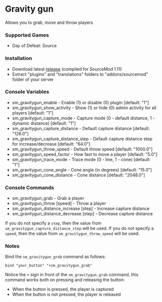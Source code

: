 # Gravity gun

Allows you to grab, move and throw players

### Supported Games

* Day of Defeat: Source

### Installation

* Download latest [release](https://github.com/dronelektron/gravity-gun/releases) (compiled for SourceMod 1.11)
* Extract "plugins" and "translations" folders to "addons/sourcemod" folder of your server

### Console Variables

* sm_gravitygun_enable - Enable (1) or disable (0) plugin [default: "1"]
* sm_gravitygun_show_activity - Show (1) or hide (0) admin activity for all players [default: "1"]
* sm_gravitygun_capture_mode - Capture mode (0 - default distance, 1 - dynamic distance) [default: "1"]
* sm_gravitygun_capture_distance - Default capture distance [default: "128.0"]
* sm_gravitygun_capture_distance_step - Default capture distance step for increase/decrease [default: "64.0"]
* sm_gravitygun_throw_speed - Default throw speed [default: "1000.0"]
* sm_gravitygun_speed_factor - How fast to move a player [default: "5.0"]
* sm_gravitygun_trace_mode - Trace mode (0 - line, 1 - cone) [default: "1"]
* sm_gravitygun_cone_angle - Cone angle (in degrees) [default: "15.0"]
* sm_gravitygun_cone_distance - Cone distance [default: "2048.0"]

### Console Commands

* sm_gravitygun_grab - Grab a player
* sm_gravitygun_throw [speed] - Throw a player
* sm_gravitygun_distance_increase [step] - Increase capture distance
* sm_gravitygun_distance_decrease [step] - Decrease capture distance

If you do not specify a `step`, then the value from `sm_gravitygun_capture_distance_step` will be used.
If you do not specify a `speed`, then the value from `sm_gravitygun_throw_speed` will be used.

### Notes

Bind the `sm_gravitygun_grab` command as follows:

```
bind "your_button" "+sm_gravitygun_grab"
```

Notice the `+` sign in front of the `sm_gravitygun_grab` command, this command works both on pressing and releasing the button:

* When the button is pressed, the player is captured
* When the button is not pressed, the player is released
